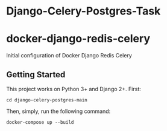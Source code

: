 # Django-Celery-Postgres-Task

# docker-django-redis-celery
Initial configuration of Docker Django Redis Celery

## Getting Started
This project works on Python 3+ and Django 2+.
First:
```
cd django-celery-postgres-main 
```

Then, simply, run the following command:
```
docker-compose up --build
```
